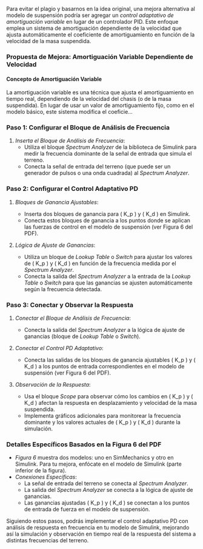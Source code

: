 Para evitar el plagio y basarnos en la idea original, una mejora alternativa al modelo de suspensión podría ser agregar un *control adaptativo de amortiguación variable* en lugar de un controlador PID. Este enfoque emplea un sistema de amortiguación dependiente de la velocidad que ajusta automáticamente el coeficiente de amortiguamiento en función de la velocidad de la masa suspendida.

### Propuesta de Mejora: Amortiguación Variable Dependiente de Velocidad

#### Concepto de Amortiguación Variable

La amortiguación variable es una técnica que ajusta el amortiguamiento en tiempo real, dependiendo de la velocidad del chasis (o de la masa suspendida). En lugar de usar un valor de amortiguamiento fijo, como en el modelo básico, este sistema modifica el coeficie…


### Paso 1: Configurar el Bloque de Análisis de Frecuencia

1. *Inserta el Bloque de Análisis de Frecuencia*:
   - Utiliza el bloque *Spectrum Analyzer* de la biblioteca de Simulink para medir la frecuencia dominante de la señal de entrada que simula el terreno.
   - Conecta la señal de entrada del terreno (que puede ser un generador de pulsos o una onda cuadrada) al *Spectrum Analyzer*.

### Paso 2: Configurar el Control Adaptativo PD

1. *Bloques de Ganancia Ajustables*:
   - Inserta dos bloques de ganancia para \( K_p \) y \( K_d \) en Simulink.
   - Conecta estos bloques de ganancia a los puntos donde se aplican las fuerzas de control en el modelo de suspensión (ver Figura 6 del PDF).

2. *Lógica de Ajuste de Ganancias*:
   - Utiliza un bloque de *Lookup Table* o *Switch* para ajustar los valores de \( K_p \) y \( K_d \) en función de la frecuencia medida por el *Spectrum Analyzer*.
   - Conecta la salida del *Spectrum Analyzer* a la entrada de la *Lookup Table* o *Switch* para que las ganancias se ajusten automáticamente según la frecuencia detectada.

### Paso 3: Conectar y Observar la Respuesta

1. *Conectar el Bloque de Análisis de Frecuencia*:
   - Conecta la salida del *Spectrum Analyzer* a la lógica de ajuste de ganancias (bloque de *Lookup Table* o *Switch*).

2. *Conectar el Control PD Adaptativo*:
   - Conecta las salidas de los bloques de ganancia ajustables \( K_p \) y \( K_d \) a los puntos de entrada correspondientes en el modelo de suspensión (ver Figura 6 del PDF).

3. *Observación de la Respuesta*:
   - Usa el bloque *Scope* para observar cómo los cambios en \( K_p \) y \( K_d \) afectan la respuesta en desplazamiento y velocidad de la masa suspendida.
   - Implementa gráficos adicionales para monitorear la frecuencia dominante y los valores actuales de \( K_p \) y \( K_d \) durante la simulación.

### Detalles Específicos Basados en la Figura 6 del PDF

- *Figura 6* muestra dos modelos: uno en SimMechanics y otro en Simulink. Para tu mejora, enfócate en el modelo de Simulink (parte inferior de la figura).
- *Conexiones Específicas*:
  - La señal de entrada del terreno se conecta al *Spectrum Analyzer*.
  - La salida del *Spectrum Analyzer* se conecta a la lógica de ajuste de ganancias.
  - Las ganancias ajustadas \( K_p \) y \( K_d \) se conectan a los puntos de entrada de fuerza en el modelo de suspensión.

Siguiendo estos pasos, podrás implementar el control adaptativo PD con análisis de respuesta en frecuencia en tu modelo de Simulink, mejorando así la simulación y observación en tiempo real de la respuesta del sistema a distintas frecuencias del terreno.
